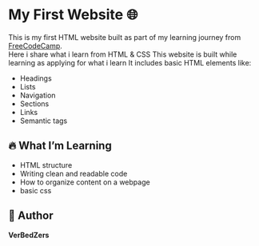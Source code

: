 # My First Website 🌐

This is my first HTML website built as part of my learning journey from [FreeCodeCamp](https://www.freecodecamp.org/).  
Here i share what i learn from HTML & CSS
This website is built while learning as applying for what i learn
It includes basic HTML elements like:

-   Headings
-   Lists
-   Navigation
-   Sections
-   Links
-   Semantic tags

## 🔥 What I’m Learning

-   HTML structure
-   Writing clean and readable code
-   How to organize content on a webpage
-   basic css

## 🚀 Author

**VerBedZers**
